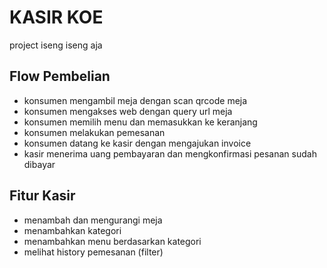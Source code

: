 # KASIR KOE

project iseng iseng aja

## Flow Pembelian
- konsumen mengambil meja dengan scan qrcode meja
- konsumen mengakses web dengan query url meja
- konsumen memilih menu dan memasukkan ke keranjang
- konsumen melakukan pemesanan
- konsumen datang ke kasir dengan mengajukan invoice
- kasir menerima uang pembayaran dan mengkonfirmasi pesanan sudah dibayar

## Fitur Kasir
- menambah dan mengurangi meja
- menambahkan kategori
- menambahkan menu berdasarkan kategori
- melihat history pemesanan (filter)
